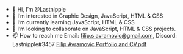 - 👋 Hi, I’m @Lastnipple
- 👀 I’m interested in Graphic Design, JavaScript, HTML & CSS
- 🌱 I’m currently learning JavaScript, HTML & CSS
- 💞️ I’m looking to collaborate on JavaScript, HTML & CSS projects.
- 📫 How to reach me Email: filip.s.avramovic@gmail.com, Discord: Lastnipple#3457
[Filip Avramovic Portfolio and CV.pdf](https://github.com/Lastnipple/Lastnipple/files/9181694/Filip.Avramovic.Portfolio.and.CV.pdf)

<!---
Lastnipple/Lastnipple is a ✨ special ✨ repository because its `README.md` (this file) appears on your GitHub profile.
You can click the Preview link to take a look at your changes.
--->
